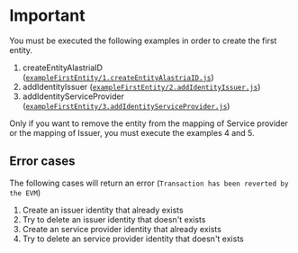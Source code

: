 # Important
You must be executed the following examples in order to create the first entity.

1. createEntityAlastriaID ([`exampleFirstEntity/1.createEntityAlastriaID.js`](1.createEntityAlastriaID.js)) 
2. addIdentityIssuer ([`exampleFirstEntity/2.addIdentityIssuer.js`](2.addIdentityIssuer.js))
3. addIdentityServiceProvider ([`exampleFirstEntity/3.addIdentityServiceProvider.js`](3.addIdentityServiceProvider.js)) 

Only if you want to remove the entity from the mapping of Service provider or the mapping of Issuer, you must execute the examples 4 and 5.


## Error cases
The following cases will return an error (`Transaction has been reverted by the EVM`)
1. Create an issuer identity that already exists
2. Try to delete an issuer identity that doesn't exists
3. Create an service provider identity that already exists
4. Try to delete an service provider identity that doesn't exists

